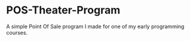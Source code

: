 POS-Theater-Program
===================

A simple Point Of Sale program I made for one of my early programming courses. 